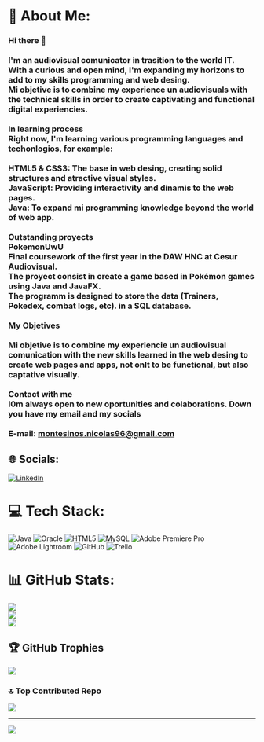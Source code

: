 
# 💫 About Me:
### Hi there 👋<br> <br>I'm an audiovisual comunicator in trasition to the world IT. <br>With a curious and open mind, I'm expanding my horizons to add to my skills programming and web desing.<br> Mi objetive is to combine my experience un audiovisuals with the technical skills in order to create captivating and functional digital experiencies. <br><br>In learning process<br>Right now, I'm learning various programming languages and techonlogios, for example: <br><br>    HTML5 & CSS3: The base in web desing, creating solid structures and atractive visual styles.<br>    JavaScript: Providing interactivity and dinamis to the web pages.<br>    Java: To expand mi programming knowledge beyond the world of web app.<br><br>Outstanding proyects<br>PokemonUwU<br>Final coursework of the first year in the DAW HNC at Cesur Audiovisual.<br>The proyect consist in create a game based in Pokémon games using Java and JavaFX.<br>The programm is designed to store the data (Trainers, Pokedex, combat logs, etc). in a SQL database.<br><br>My  Objetives<br><br> Mi objetive is to combine my experiencie un audiovisual comunication with the new skills learned in the web desing to create web pages and apps, not onlt to be functional, but also captative visually. <br><br>Contact with me<br>I0m always open to new oportunities and colaborations. Down you have my email and my socials <br><br> E-mail: montesinos.nicolas96@gmail.com<br>


## 🌐 Socials:
[![LinkedIn](https://img.shields.io/badge/LinkedIn-%230077B5.svg?logo=linkedin&logoColor=white)](linkedin.com/in/pablo-montesinos-nicolas) 

# 💻 Tech Stack:
![Java](https://img.shields.io/badge/java-%23ED8B00.svg?style=for-the-badge&logo=openjdk&logoColor=white) ![Oracle](https://img.shields.io/badge/Oracle-F80000?style=for-the-badge&logo=oracle&logoColor=white) ![HTML5](https://img.shields.io/badge/html5-%23E34F26.svg?style=for-the-badge&logo=html5&logoColor=white) ![MySQL](https://img.shields.io/badge/mysql-4479A1.svg?style=for-the-badge&logo=mysql&logoColor=white) ![Adobe Premiere Pro](https://img.shields.io/badge/Adobe%20Premiere%20Pro-9999FF.svg?style=for-the-badge&logo=Adobe%20Premiere%20Pro&logoColor=white) ![Adobe Lightroom](https://img.shields.io/badge/Adobe%20Lightroom-31A8FF.svg?style=for-the-badge&logo=Adobe%20Lightroom&logoColor=white) ![GitHub](https://img.shields.io/badge/github-%23121011.svg?style=for-the-badge&logo=github&logoColor=white) ![Trello](https://img.shields.io/badge/Trello-%23026AA7.svg?style=for-the-badge&logo=Trello&logoColor=white)
# 📊 GitHub Stats:
![](https://github-readme-stats.vercel.app/api?username=Pmontesi&theme=radical&hide_border=false&include_all_commits=true&count_private=false)<br/>
![](https://github-readme-streak-stats.herokuapp.com/?user=Pmontesi&theme=radical&hide_border=false)<br/>
![](https://github-readme-stats.vercel.app/api/top-langs/?username=Pmontesi&theme=radical&hide_border=false&include_all_commits=true&count_private=false&layout=compact)

## 🏆 GitHub Trophies
![](https://github-profile-trophy.vercel.app/?username=Pmontesi&theme=radical&no-frame=false&no-bg=true&margin-w=4)

### 🔝 Top Contributed Repo
![](https://github-contributor-stats.vercel.app/api?username=Pmontesi&limit=5&theme=dark&combine_all_yearly_contributions=true)

---
[![](https://visitcount.itsvg.in/api?id=Pmontesi&icon=0&color=0)](https://visitcount.itsvg.in)

<!-- Proudly created with GPRM ( https://gprm.itsvg.in ) -->

<!--
**PMontesi/PMontesi** is a ✨ _special_ ✨ repository because its `README.md` (this file) appears on your GitHub profile.

Here are some ideas to get you started:

- 🔭 I’m currently working on ...
- 🌱 I’m currently learning ...
- 👯 I’m looking to collaborate on ...
- 🤔 I’m looking for help with ...
- 💬 Ask me about ...
- 📫 How to reach me: ...
- 😄 Pronouns: ...
- ⚡ Fun fact: ...
-->
